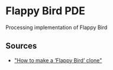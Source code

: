 # Flappy Bird PDE
Processing implementation of Flappy Bird

## Sources
- ["How to make a ‘Flappy Bird’ clone"](http://lanica.co/flappy-clone/)